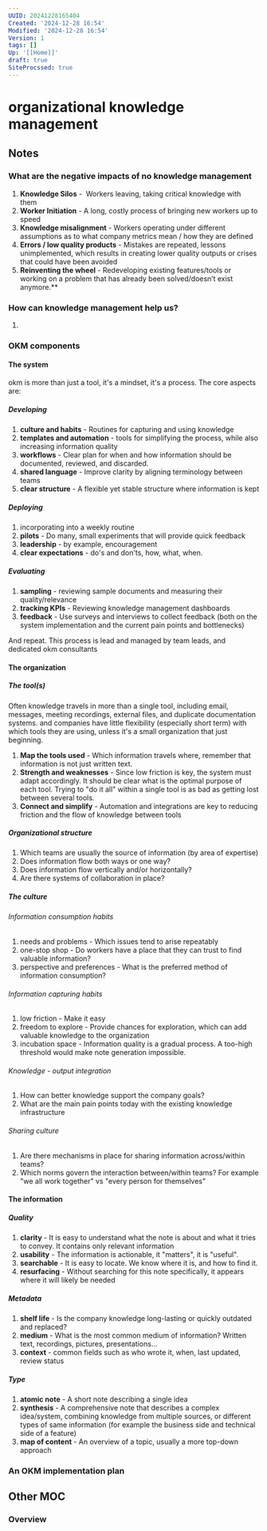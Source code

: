 ```yaml
---
UUID: 20241228165404
Created: '2024-12-28 16:54'
Modified: '2024-12-28 16:54'
Version: 1
tags: []
Up: '[[Home]]'
draft: true
SiteProcssed: true
---
```


# organizational knowledge management

## Notes

### What are the negative impacts of no knowledge management
1. **Knowledge Silos** -  Workers leaving, taking critical knowledge with them
2. **Worker Initiation** - A long, costly process of bringing new workers up to speed
3. **Knowledge misalignment** - Workers operating under different assumptions as to what company metrics mean / how they are defined
4. **Errors / low quality products** - Mistakes are repeated, lessons unimplemented, which results in creating lower quality outputs or crises that could have been avoided
5. **Reinventing the wheel** - Redeveloping existing features/tools or working on a problem that has already been solved/doesn’t exist anymore.**
### How can knowledge management help us?
1. 

### OKM components

#### The system
okm is more than just a tool, it's a mindset, it's a process. The core aspects are:

##### Developing
1. **culture and habits** - Routines for capturing and using knowledge
2. **templates and automation** - tools for simplifying the process, while also increasing information quality
3. **workflows** - Clear plan for when and how information should be documented, reviewed, and discarded. 
4. **shared language** - Improve clarity by aligning terminology between teams 
5. **clear structure** - A flexible yet stable structure where information is kept

##### Deploying
1. incorporating into a weekly routine
2. **pilots** - Do many, small experiments that will provide quick feedback
3. **leadership** - by example, encouragement
4. **clear expectations** - do's and don'ts, how, what, when.

##### Evaluating
1. **sampling** - reviewing sample documents and measuring their quality/relevance
2. **tracking KPIs** - Reviewing knowledge management dashboards
3. **feedback** - Use surveys and interviews to collect feedback (both on the system implementation and the current pain points and bottlenecks)

And repeat. This process is lead and managed by team leads, and dedicated okm consultants

#### The organization

##### The tool(s)
Often knowledge travels in more than a single tool, including email, messages, meeting recordings, external files, and duplicate documentation systems. and companies have little flexibility (especially short term) with which tools they are using, unless it's a small organization that just beginning. 
1. **Map the tools used** - Which information travels where, remember that information is not just written text. 
2. **Strength and weaknesses** - Since low friction is key, the system must adapt accordingly. It should be clear what is the optimal purpose of each tool. Trying to "do it all" within a single tool is as bad as getting lost between several tools. 
3. **Connect and simplify** -  Automation and integrations are key to reducing friction and the flow of knowledge between tools


##### Organizational structure
1. Which teams are usually the source of information (by area of expertise)
2. Does information flow both ways or one way?
3. Does information flow vertically and/or horizontally?
4. Are there systems of collaboration in place?


##### The culture

###### Information consumption habits
1. needs and problems - Which issues tend to arise repeatably
2. one-stop shop - Do workers have a place that they can trust to find valuable information?
3. perspective and preferences - What is the preferred method of information consumption?

###### Information capturing habits
1. low friction - Make it easy
2. freedom to explore - Provide chances for exploration, which can add valuable knowledge to the organization
3. incubation space - Information quality is a gradual process. A too-high threshold would make note generation impossible. 

###### Knowledge - output integration
1. How can better knowledge support the company goals?
2. What are the main pain points today with the existing knowledge infrastructure

###### Sharing culture
1. Are there mechanisms in place for sharing information across/within teams? 
2. Which norms govern the interaction between/within teams? For example "we all work together" vs "every person for themselves"

#### The information

##### Quality
1. **clarity** - It is easy to understand what the note is about and what it tries to convey. It contains only relevant information
2. **usability** - The information is actionable, it "matters", it is "useful".
3. **searchable** - It is easy to locate. We know where it is, and how to find it.
4. **resurfacing** - Without searching for this note specifically, it appears where it will likely be needed

##### Metadata
1. **shelf life** - Is the company knowledge long-lasting or quickly outdated and replaced?
2. **medium** - What is the most common medium of information? Written text, recordings, pictures, presentations...
3. **context** - common fields such as who wrote it, when, last updated, review status

##### Type
1. **atomic note** - A short note describing a single idea
2. **synthesis** - A comprehensive note that describes a complex idea/system, combining knowledge from multiple sources, or different types of same information (for example the business side and technical side of a feature)
3. **map of content** - An overview of a topic, usually a more top-down approach

### An OKM implementation plan 


## Other MOC


### Overview
